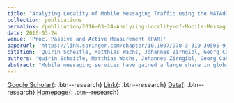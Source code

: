 ```yaml
---
title: "Analyzing Locality of Mobile Messaging Traffic using the MATAdOR Framework"
collection: publications
permalink: /publication/2016-03-24-Analyzing-Locality-of-Mobile-Messaging-Traffic-using-the-MATAdOR-Framework
date: 2016-03-24
venue: 'Proc. Passive and Active Measurement (PAM)'
paperurl: 'https://link.springer.com/chapter/10.1007/978-3-319-30505-9_15'
citation: 'Quirin Scheitle, Matthias Wachs, Johannes Zirngibl, Georg Carle&quot;Analyzing Locality of Mobile Messaging Traffic using the MATAdOR Framework.&quot; Proc. Passive and Active Measurement (PAM), 2016.'
authors: 'Quirin Scheitle, Matthias Wachs, Johannes Zirngibl, Georg Carle'
abstract: "Mobile messaging services have gained a large share in global telecommunications. Unlike conventional services like phone calls, text messages or email, they do not feature a standardized environment enabling a federated and potentially local service architecture. We present an extensive and large-scale analysis of communication patterns for four popular mobile messaging services between 28 countries and analyze the locality of communication and the resulting impact on user privacy. We show that server architectures for mobile messaging services are highly centralized in single countries. This forces messages to drastically deviate from a direct communication path, enabling hosting and transfer countries to potentially intercept and censor traffic. To conduct this work, we developed a measurement framework to analyze traffic of such mobile messaging services. It allows to carry out automated experiments with mobile messaging applications, is transparent to those applications and does not require any modifications to the applications."
---
```

[Google Scholar](https://scholar.google.com/scholar?q=Analyzing+Locality+of+Mobile+Messaging+Traffic+using+the+MATAdOR+Framework){: .btn--research} [Link](https://link.springer.com/chapter/10.1007/978-3-319-30505-9_15){: .btn--research} [Data](https://mediatum.ub.tum.de/1445929){: .btn--research} [Homepage](http://net.in.tum.de/pub/mobmes/){: .btn--research}